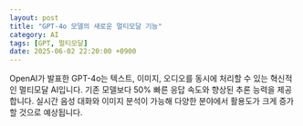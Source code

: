 ```yaml
---
layout: post
title: "GPT-4o 모델의 새로운 멀티모달 기능"
category: AI
tags: [GPT, 멀티모달]
date: 2025-06-02 22:20:00 +0900
---
```


OpenAI가 발표한 GPT-4o는 텍스트, 이미지, 오디오를 동시에 처리할 수 있는 혁신적인 멀티모달 AI입니다. 기존 모델보다 50% 빠른 응답 속도와 향상된 추론 능력을 제공합니다. 실시간 음성 대화와 이미지 분석이 가능해 다양한 분야에서 활용도가 크게 증가할 것으로 예상됩니다.